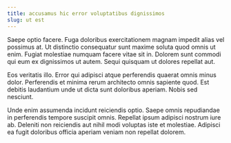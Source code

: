 ```yaml
---
title: accusamus hic error voluptatibus dignissimos
slug: ut est
---
```


Saepe optio facere. Fuga doloribus exercitationem magnam impedit alias vel possimus at. Ut distinctio consequatur sunt maxime soluta quod omnis ut enim. Fugiat molestiae numquam facere vitae sit in. Dolorem sunt commodi qui eum ex dignissimos ut autem. Sequi quisquam ut dolores repellat aut.

Eos veritatis illo. Error qui adipisci atque perferendis quaerat omnis minus dolor. Perferendis et minima rerum architecto omnis sapiente quod. Est debitis laudantium unde ut dicta sunt doloribus aperiam. Nobis sed nesciunt.

Unde enim assumenda incidunt reiciendis optio. Saepe omnis repudiandae in perferendis tempore suscipit omnis. Repellat ipsum adipisci nostrum iure ab. Deleniti non reiciendis aut nihil modi voluptas iste et molestiae. Adipisci ea fugit doloribus officia aperiam veniam non repellat dolorem.
